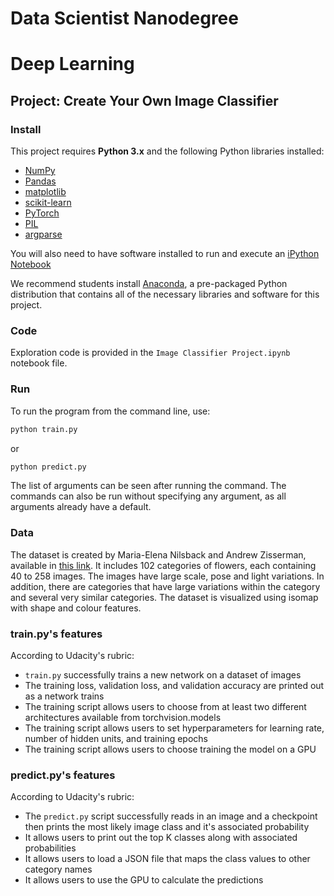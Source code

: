 # Data Scientist Nanodegree
# Deep Learning
## Project: Create Your Own Image Classifier

### Install

This project requires **Python 3.x** and the following Python libraries installed:

- [NumPy](http://www.numpy.org/)
- [Pandas](http://pandas.pydata.org)
- [matplotlib](http://matplotlib.org/)
- [scikit-learn](http://scikit-learn.org/stable/)
- [PyTorch](https://pytorch.org)
- [PIL](https://PILlow.readthedocs.io/)
- [argparse](https://docs.python.org/3/library/argparse.html)

You will also need to have software installed to run and execute an [iPython Notebook](http://ipython.org/notebook.html)

We recommend students install [Anaconda](https://www.continuum.io/downloads), a pre-packaged Python distribution that contains all of the necessary libraries and software for this project.

### Code

Exploration code is provided in the `Image Classifier Project.ipynb` notebook file.

### Run

To run the program from the command line, use:

```bash
python train.py
```  
or
```bash
python predict.py
```

The list of arguments can be seen after running the command. The commands can also be run without specifying any argument, as all arguments already have a default.

### Data

The dataset is created by Maria-Elena Nilsback and Andrew  Zisserman, available in [this link](http://www.robots.ox.ac.uk/~vgg/data/flowers/102/index.html). It includes 102 categories of flowers, each containing 40 to 258 images. The images have large scale, pose and light variations. In addition, there are categories that have large variations within the category and several very similar categories. The dataset is visualized using isomap with shape and colour features.

### train.py's features
According to Udacity's rubric:
- `train.py` successfully trains a new network on a dataset of images
- The training loss, validation loss, and validation accuracy are printed out as a network trains
- The training script allows users to choose from at least two different architectures available from torchvision.models
- The training script allows users to set hyperparameters for learning rate, number of hidden units, and training epochs
- The training script allows users to choose training the model on a GPU

### predict.py's features
According to Udacity's rubric:
- The `predict.py` script successfully reads in an image and a checkpoint then prints the most likely image class and it's associated probability
- It allows users to print out the top K classes along with associated probabilities
- It allows users to load a JSON file that maps the class values to other category names
- It allows users to use the GPU to calculate the predictions
